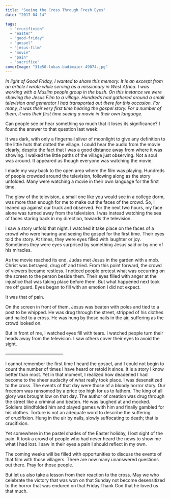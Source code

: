 ```yaml
---
title: "Seeing the Cross Through Fresh Eyes"
date: "2017-04-14"

tags: 
  - "crucifixion"
  - "easter"
  - "good-friday"
  - "gospel"
  - "jesus-film"
  - "movie"
  - "pain"
  - "sacrifice"
coverImage: "31e50-lukas-budimaier-49074.jpg"
---
```


_In light of Good Friday, I wanted to share this memory. It is an excerpt from an article I wrote while serving as a missionary in West Africa. I was working with a Muslim people group in the bush. On this instance we were showing the Jesus Film to a village. Hundreds had gathered around a small television and generator I had transported out there for this occasion. For many, it was their very first time hearing the gospel story. For a number of them, it was their first time seeing a movie in their own language._

Can people see or hear something so much that it loses its significance? I found the answer to that question last week.

It was dark, with only a fingernail sliver of moonlight to give any definition to the little huts that dotted the village. I could hear the audio from the movie clearly, despite the fact that I was a good distance away from where it was showing. I walked the little paths of the village just observing. Not a soul was around. It appeared as though everyone was watching the movie.

I made my way back to the open area where the film was playing. Hundreds of people crowded around the television, following along as the story unfolded. Many were watching a movie in their own language for the first time.

The glow of the television, a small one like you would see in a college dorm, was more than enough for me to make out the faces of the crowd. So, I leaned up against our truck and observed. For the next two hours, my face alone was turned away from the television. I was instead watching the sea of faces staring back in my direction, towards the television.

I saw a story unfold that night. I watched it take place on the faces of a crowd who were hearing and seeing the gospel for the first time. Their eyes told the story. At times, they were eyes filled with laughter or joy. Sometimes they were eyes surprised by something Jesus said or by one of his miracles.

As the movie reached its end, Judas met Jesus in the garden with a mob. Christ was betrayed, drug off and tried. From this point forward, the crowd of viewers became restless. I noticed people protest what was occurring on the screen to the person beside them. Their eyes filled with anger at the injustice that was taking place before them. But what happened next took me off guard. Eyes began to fill with an emotion I did not expect.

It was that of pain.

On the screen in front of them, Jesus was beaten with poles and tied to a post to be whipped. He was drug through the street, stripped of his clothes and nailed to a cross. He was hung by those nails in the air, suffering as the crowd looked on.

But in front of me, I watched eyes fill with tears. I watched people turn their heads away from the television. I saw others cover their eyes to avoid the sight.

—————————————

I cannot remember the first time I heard the gospel, and I could not begin to count the number of times I have heard or retold it since. It is a story I know better than most. Yet in that moment, I realized how deadened I had become to the sheer audacity of what really took place. I was desensitized to the cross. The events of that day were those of a bloody horror story. Our freedom was ransomed by a price too high for us to fathom. The king of all glory was brought low on that day. The author of creation was drug through the street like a criminal and beaten. He was laughed at and mocked. Soldiers blindfolded him and played games with him and finally gambled for his clothes. Torture is not an adequate word to describe the suffering of crucifixion. Hung in the air by nails, slowly suffocating to death; that is crucifixion.

Yet somewhere in the pastel shades of the Easter holiday, I lost sight of the pain. It took a crowd of people who had never heard the news to show me what I had lost. I saw in their eyes a pain I should reflect in my own.

The coming weeks will be filled with opportunities to discuss the events of that film with those villagers. There are now many unanswered questions out there. Pray for those people.

But let us also take a lesson from their reaction to the cross. May we who celebrate the victory that was won on that Sunday not become desensitized to the horror that was endured on that Friday.Thank God that he loved us that much.
